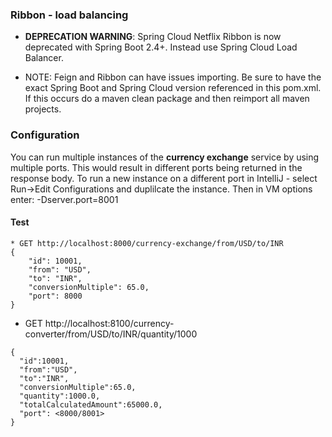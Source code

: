 ### Ribbon - load balancing

* **DEPRECATION WARNING**: Spring Cloud Netflix Ribbon is now deprecated with Spring Boot 2.4+.  Instead use Spring Cloud Load Balancer.

* NOTE: Feign and Ribbon can have issues importing.  Be sure to have the exact Spring Boot and Spring Cloud version referenced in this pom.xml.  If this occurs do a maven clean package and then reimport all maven projects.

### Configuration

You can run multiple instances of the **currency exchange** service by using multiple ports. This would result in different ports being returned in the response body. To run a new instance on a different port in IntelliJ - select Run->Edit Configurations and duplilcate the instance. Then in VM options enter: -Dserver.port=8001

#### Test
```
* GET http://localhost:8000/currency-exchange/from/USD/to/INR
{
    "id": 10001,
    "from": "USD",
    "to": "INR",
    "conversionMultiple": 65.0,
    "port": 8000
}
```

* GET http://localhost:8100/currency-converter/from/USD/to/INR/quantity/1000

```
{
  "id":10001,
  "from":"USD",
  "to":"INR",
  "conversionMultiple":65.0,
  "quantity":1000.0,
  "totalCalculatedAmount":65000.0,
  "port": <8000/8001>
}
```
